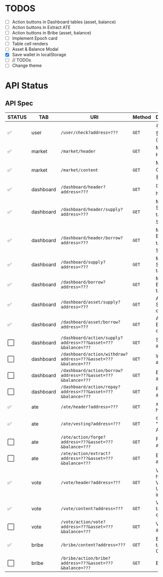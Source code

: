# TODOS
- [ ] Action buttons in Dashboard tables (asset, balance)
- [ ] Action buttons in Extract ATE
- [ ] Action buttons in Bribe (asset, balance)
- [ ] Implement Epoch card
- [ ] Table cell renders
- [ ] Asset & Balance Modal
- [x] Save wallet in localStorage
- [ ] // TODOs
- [ ] Change theme

# API Status
## API Spec

|STATUS|TAB|        URI        |   Method  |      Description      |
|---|---|-------------------|-----------|-----------------------|
|:white_check_mark:|user|`/user/check?address=???`|`GET`| 주소가 유효한지 확인 (204 / 404)|
|:white_check_mark:|market|`/market/header`|`GET`|Market Header 내용|
|:white_check_mark:|market|`/market/content`|`GET`|Market Content 내용|
|:white_check_mark:|dashboard|`/dashboard/header?address=???`|`GET`|대시보드 header 정보|
|:white_check_mark:|dashboard|`/dashboard/header/supply?address=???`|`GET`|My Supplies tab 헤더 정보|
|:white_check_mark:|dashboard|`/dashboard/header/borrow?address=???`|`GET`|My Borrows tab 헤더 정보|
|:white_check_mark:|dashboard|`/dashboard/supply?address=???`|`GET`|My Supplies tab detail|
|:white_check_mark:|dashboard|`/dashboard/borrow?address=???`|`GET`|My Borrows tab detail|
|:white_check_mark:|dashboard|`/dashboard/asset/supply?address=???`|`GET`|Assets to Supply tab detail|
|:white_check_mark:|dashboard|`/dashboard/asset/borrow?address=???`|`GET`|Assets to Borrow tab detail|
|:white_large_square:|dashboard|`/dashboard/action/supply?address=???&asset=???&balance=???`|`GET`|Supply action|
|:white_large_square:|dashboard|`/dashboard/action/withdraw?address=???&asset=???&balance=???`|`GET`|Withdraw action|
|:white_large_square:|dashboard|`/dashboard/action/borrow?address=???&asset=???&balance=???`|`GET`|Borrow action|
|:white_large_square:|dashboard|`/dashboard/action/repay?address=???&asset=???&balance=???`|`GET`|Repay action|
|:white_check_mark:|ate|`/ate/header?address=???`|`GET`|xATE tab header|
|:white_check_mark:|ate|`/ate/vesting?address=???`|`GET`|contents of "Extract ATE" table|
|:white_large_square:|ate|`/ate/action/forge?address=???&asset=???&balance=???`|`GET`|Forge action|
|:white_large_square:|ate|`/ate/action/extract?address=???&asset=???&balance=???`|`GET`|Extract action|
|:white_check_mark:|vote|`/vote/header?address=???`|`GET`|Vote tab header & Vote Power Used information|
|:white_check_mark:|vote|`/vote/content?address=???`|`GET`|Vote tab table content|
|:white_large_square:|vote|`/vote/action/vote?address=???&asset=???&balance=???`|`GET`|Vote table action|
|:white_check_mark:|bribe|`/bribe/content?address=???`|`GET`|Bribe tab table Content|
|:white_large_square:|bribe|`/bribe/action/bribe?address=???&asset=???&balance=???`|`GET`|Bribe action|